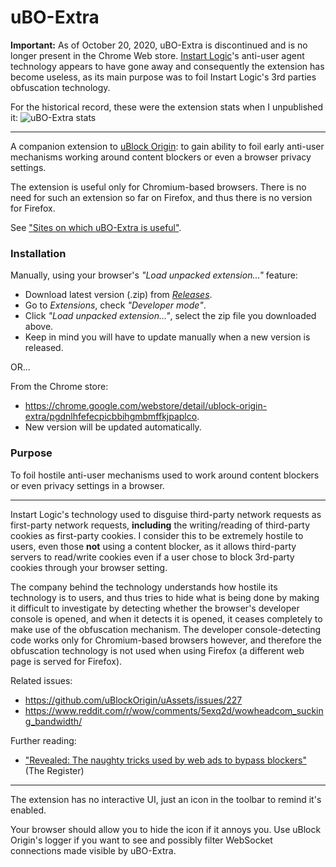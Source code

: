 # uBO-Extra

**Important:** As of October 20, 2020, uBO-Extra is discontinued and is no longer present in the Chrome Web store. [Instart Logic](https://en.wikipedia.org/wiki/Instart_Logic)'s anti-user agent technology appears to have gone away and consequently the extension has become useless, as its main purpose was to foil Instart Logic's 3rd parties obfuscation technology.

For the historical record, these were the extension stats when I unpublished it:
![uBO-Extra stats](https://user-images.githubusercontent.com/585534/96623667-b4798c80-12d9-11eb-827e-afe9a4d6b190.png)

---

A companion extension to [uBlock Origin](https://github.com/gorhill/uBlock): to gain ability to foil early anti-user mechanisms working around content blockers or even a browser privacy settings.

The extension is useful only for Chromium-based browsers. There is no need for such an extension so far on Firefox, and thus there is no version for Firefox.

See ["Sites on which uBO-Extra is useful"](https://github.com/gorhill/uBO-Extra/wiki/Sites-on-which-uBO-Extra-is-useful).

### Installation

Manually, using your browser's _"Load unpacked extension..."_ feature:
- Download latest version (.zip) from [_Releases_](https://github.com/gorhill/uBO-Extra/releases).
- Go to _Extensions_, check _"Developer mode"_.
- Click _"Load unpacked extension..."_, select the zip file you downloaded above.
- Keep in mind you will have to update manually when a new version is released.

OR...

From the Chrome store:
- <https://chrome.google.com/webstore/detail/ublock-origin-extra/pgdnlhfefecpicbbihgmbmffkjpaplco>.
- New version will be updated automatically.

### Purpose

To foil hostile anti-user mechanisms used to work around content blockers or even privacy settings in a browser.

***

Instart Logic's technology used to disguise third-party network requests as first-party network requests, **including** the writing/reading of third-party cookies as first-party cookies. I consider this to be extremely hostile to users, even those **not** using a content blocker, as it allows third-party servers to read/write cookies even if a user chose to block 3rd-party cookies through your browser setting.

The company behind the technology understands how hostile its technology is to users, and thus tries to hide what is being done by making it difficult to investigate by detecting whether the browser's developer console is opened, and when it detects it is opened, it ceases completely to make use of the obfuscation mechanism. The developer console-detecting code works only for Chromium-based browsers however, and therefore the obfuscation technology is not used when using Firefox (a different web page is served for Firefox).

Related issues:

- <https://github.com/uBlockOrigin/uAssets/issues/227>
- <https://www.reddit.com/r/wow/comments/5exq2d/wowheadcom_sucking_bandwidth/>

Further reading:

- ["Revealed: The naughty tricks used by web ads to bypass blockers"](https://www.theregister.co.uk/2017/08/11/ad_blocker_bypass_code/) (The Register)

***

The extension has no interactive UI, just an icon in the toolbar to remind it's enabled.

Your browser should allow you to hide the icon if it annoys you. Use uBlock Origin's logger if you want to see and possibly filter WebSocket connections made visible by uBO-Extra.
